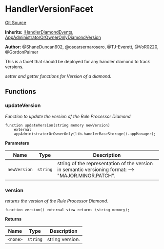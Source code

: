 # HandlerVersionFacet
[Git Source](https://github.com/thrackle-io/tron/blob/0ca0a263215b0baace3d8d12fd9706eb2a79accf/src/client/token/handler/diamond/HandlerVersionFacet.sol)

**Inherits:**
[IHandlerDiamondEvents](/src/common/IEvents.sol/interface.IHandlerDiamondEvents.md), [AppAdministratorOrOwnerOnlyDiamondVersion](/src/client/token/handler/common/AppAdministratorOrOwnerOnlyDiamondVersion.sol/contract.AppAdministratorOrOwnerOnlyDiamondVersion.md)

**Author:**
@ShaneDuncan602, @oscarsernarosero, @TJ-Everett, @VoR0220, @GordonPalmer

This is a facet that should be deployed for any handler diamond to track versions.

*setter and getter functions for Version of a diamond.*


## Functions
### updateVersion

*Function to update the version of the Rule Processor Diamond*


```solidity
function updateVersion(string memory newVersion)
    external
    appAdministratorOrOwnerOnly(lib.handlerBaseStorage().appManager);
```
**Parameters**

|Name|Type|Description|
|----|----|-----------|
|`newVersion`|`string`|string of the representation of the version in semantic versioning format: --> "MAJOR.MINOR.PATCH".|


### version

*returns the version of the Rule Processor Diamond.*


```solidity
function version() external view returns (string memory);
```
**Returns**

|Name|Type|Description|
|----|----|-----------|
|`<none>`|`string`|string version.|


